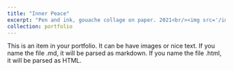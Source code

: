 ```yaml
---
title: "Inner Peace"
excerpt: "Pen and ink, gouache collage on paper. 2021<br/><img src='/images/mann mela instagram.jpg'>"
collection: portfolio
---
```


This is an item in your portfolio. It can be have images or nice text. If you name the file .md, it will be parsed as markdown. If you name the file .html, it will be parsed as HTML. 
